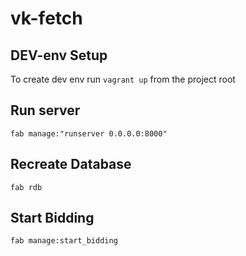 # vk-fetch

## DEV-env Setup

To create dev env run `vagrant up` from the project root

## Run server

```shell
fab manage:"runserver 0.0.0.0:8000"
```

## Recreate Database

```shell
fab rdb
```

## Start Bidding
```shell
fab manage:start_bidding
```